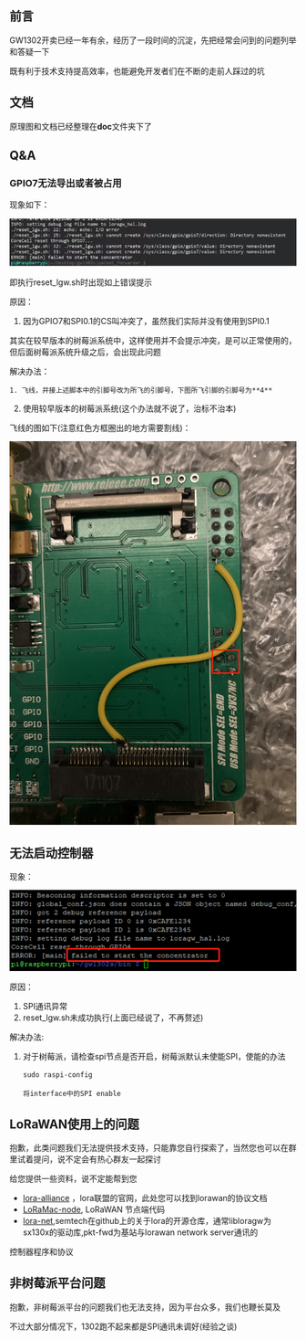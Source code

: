 ## 前言

GW1302开卖已经一年有余，经历了一段时间的沉淀，先把经常会问到的问题列举和答疑一下

既有利于技术支持提高效率，也能避免开发者们在不断的走前人踩过的坑



## 文档 

原理图和文档已经整理在**doc**文件夹下了



## Q&A

### GPIO7无法导出或者被占用

现象如下：

![image-20210628230809221](image/image-20210628230809221.png)

即执行reset_lgw.sh时出现如上错误提示



原因：

1. 因为GPIO7和SPI0.1的CS叫冲突了，虽然我们实际并没有使用到SPI0.1

   

其实在较早版本的树莓派系统中，这样使用并不会提示冲突，是可以正常使用的，但后面树莓派系统升级之后，会出现此问题



解决办法：

	1. 飞线，并接上述脚本中的引脚号改为所飞的引脚号，下图所飞引脚的引脚号为**4**

2. 使用较早版本的树莓派系统(这个办法就不说了，治标不治本)



飞线的图如下(注意红色方框圈出的地方需要割线)：

 ![image-20210628231441094](image/image-20210628231441094.png)



## 无法启动控制器

现象：

![image-20210628233639633](image/image-20210628233639633.png)

原因：

1. SPI通讯异常
2. reset_lgw.sh未成功执行(上面已经说了，不再赘述)



解决办法:

1. 对于树莓派，请检查spi节点是否开启，树莓派默认未使能SPI，使能的办法

   ```shell
   sudo raspi-config
   
   将interface中的SPI enable
   ```

## LoRaWAN使用上的问题

抱歉，此类问题我们无法提供技术支持，只能靠您自行探索了，当然您也可以在群里试着提问，说不定会有热心群友一起探讨

给您提供一些资料，说不定能帮到您

- [lora-alliance](https://lora-alliance.org/) ，lora联盟的官网，此处您可以找到lorawan的协议文档
- [LoRaMac-node](https://github.com/Lora-net/LoRaMac-node), LoRaWAN 节点端代码
- [lora-net](https://github.com/Lora-net),semtech在github上的关于lora的开源仓库，通常libloragw为sx130x的驱动库,pkt-fwd为基站与lorawan network server通讯的

控制器程序和协议

## 非树莓派平台问题

抱歉，非树莓派平台的问题我们也无法支持，因为平台众多，我们也鞭长莫及

不过大部分情况下，1302跑不起来都是SPI通讯未调好(经验之谈)